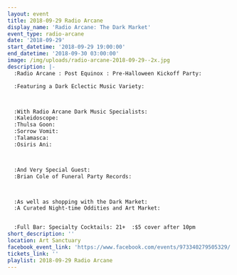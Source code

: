 ```yaml
---
layout: event
title: 2018-09-29 Radio Arcane
display_name: 'Radio Arcane: The Dark Market'
event_type: radio-arcane
date: '2018-09-29'
start_datetime: '2018-09-29 19:00:00'
end_datetime: '2018-09-30 03:00:00'
image: /img/uploads/radio-arcane-2018-09-29--2x.jpg
description: |-
  :Radio Arcane : Post Equinox : Pre-Halloween Kickoff Party:

  :Featuring a Dark Eclectic Music Variety:



  :With Radio Arcane Dark Music Specialists:
  :Kaleidoscope:
  :Thulsa Goon:
  :Sorrow Vomit:
  :Talamasca:
  :Osiris Ani:



  :And Very Special Guest:
  :Brian Cole of Funeral Party Records:



  :As well as shopping with the Dark Market:
  :A Curated Night-time Oddities and Art Market:  


  :Full Bar: Specialty Cocktails: 21+  :$5 cover after 10pm
short_description: ''
location: Art Sanctuary
facebook_event_link: 'https://www.facebook.com/events/973340279505329/'
tickets_link: ''
playlist: 2018-09-29 Radio Arcane
---
```


